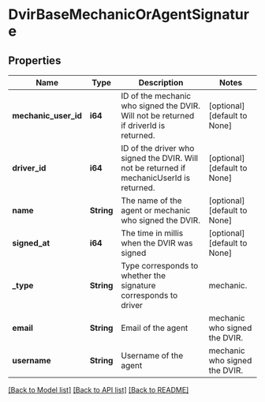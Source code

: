 # DvirBaseMechanicOrAgentSignature

## Properties
Name | Type | Description | Notes
------------ | ------------- | ------------- | -------------
**mechanic_user_id** | **i64** | ID of the mechanic who signed the DVIR. Will not be returned if driverId is returned. | [optional] [default to None]
**driver_id** | **i64** | ID of the driver who signed the DVIR. Will not be returned if mechanicUserId is returned. | [optional] [default to None]
**name** | **String** | The name of the agent or mechanic who signed the DVIR. | [optional] [default to None]
**signed_at** | **i64** | The time in millis when the DVIR was signed | [optional] [default to None]
**_type** | **String** | Type corresponds to whether the signature corresponds to driver|mechanic. | [optional] [default to None]
**email** | **String** | Email of the  agent|mechanic who signed the DVIR. | [optional] [default to None]
**username** | **String** | Username of the  agent|mechanic who signed the DVIR. | [optional] [default to None]

[[Back to Model list]](../README.md#documentation-for-models) [[Back to API list]](../README.md#documentation-for-api-endpoints) [[Back to README]](../README.md)


